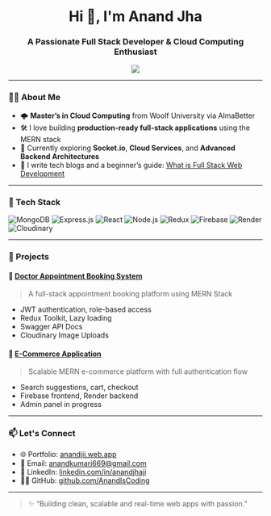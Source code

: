 <h1 align="center">Hi 👋, I'm Anand Jha</h1>
<h3 align="center">A Passionate Full Stack Developer & Cloud Computing Enthusiast</h3>

<p align="center">
  <img src="https://readme-typing-svg.demolab.com/?lines=MERN+Stack+Developer;Cloud+Computing+Learner;Loves+building+fullstack+apps&font=Fira+Code&center=true&width=380&height=45&color=36BCF7&vCenter=true&pause=1000" />
</p>

---

### 👨‍💻 About Me

- 🌩 **Master’s in Cloud Computing** from Woolf University via AlmaBetter  
- 🛠 I love building **production-ready full-stack applications** using the MERN stack  
- 🧠 Currently exploring **Socket.io**, **Cloud Services**, and **Advanced Backend Architectures**  
- 📝 I write tech blogs and a beginner’s guide: [What is Full Stack Web Development](https://tinyurl.com/fswd01)

---

### 🚀 Tech Stack

![MongoDB](https://img.shields.io/badge/MongoDB-4EA94B?style=for-the-badge&logo=mongodb&logoColor=white)
![Express.js](https://img.shields.io/badge/Express.js-000000?style=for-the-badge&logo=express&logoColor=white)
![React](https://img.shields.io/badge/React-20232A?style=for-the-badge&logo=react&logoColor=61DAFB)
![Node.js](https://img.shields.io/badge/Node.js-339933?style=for-the-badge&logo=nodedotjs&logoColor=white)
![Redux](https://img.shields.io/badge/Redux-764abc?style=for-the-badge&logo=redux&logoColor=white)
![Firebase](https://img.shields.io/badge/Firebase-ffca28?style=for-the-badge&logo=firebase&logoColor=black)
![Render](https://img.shields.io/badge/Render-46E3B7?style=for-the-badge&logo=render&logoColor=white)
![Cloudinary](https://img.shields.io/badge/Cloudinary-3448c5?style=for-the-badge&logo=cloudinary&logoColor=white)

---

### 💼 Projects

#### 🏥 [Doctor Appointment Booking System](https://dochealth.onrender.com)
> A full-stack appointment booking platform using MERN Stack  
- JWT authentication, role-based access  
- Redux Toolkit, Lazy loading  
- Swagger API Docs  
- Cloudinary Image Uploads

#### 🛒 [E-Commerce Application](https://myshopcluess.web.app)
> Scalable MERN e-commerce platform with full authentication flow  
- Search suggestions, cart, checkout  
- Firebase frontend, Render backend  
- Admin panel in progress

---


### 📫 Let's Connect

- 🌐 Portfolio: [anandjii.web.app](https://anandjii.web.app)
- 📧 Email: [anandkumarj669@gmail.com](mailto:anandkumarj669@gmail.com)
- 💼 LinkedIn: [linkedin.com/in/anandjhaji](https://www.linkedin.com/in/anandjhaji)
- 🧑‍💻 GitHub: [github.com/AnandIsCoding](https://github.com/AnandIsCoding)

---

> ✨ “Building clean, scalable and real-time web apps with passion.”  
